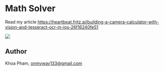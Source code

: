 # Math Solver

Read my article https://heartbeat.fritz.ai/building-a-camera-calculator-with-vision-and-tesseract-ocr-in-ios-26f16240fe51

![](https://cdn-images-1.medium.com/max/1600/0*D_0bLPtNZYI9-dUJ)

## Author

Khoa Pham, onmyway133@gmail.com
